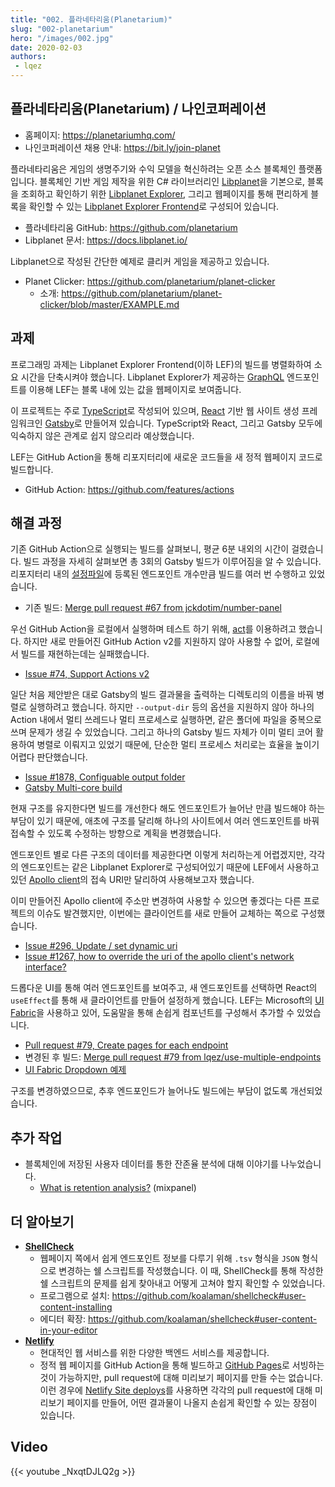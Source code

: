 ```yaml
---
title: "002. 플라네타리움(Planetarium)"
slug: "002-planetarium"
hero: "/images/002.jpg"
date: 2020-02-03
authors:
 - lqez
---
```


## 플라네타리움(Planetarium) / 나인코퍼레이션

 - 홈페이지: <https://planetariumhq.com/>
 - 나인코퍼레이션 채용 안내: <https://bit.ly/join-planet>

플라네타리움은 게임의 생명주기와 수익 모델을 혁신하려는 오픈 소스 블록체인 플랫폼입니다.
블록체인 기반 게임 제작을 위한 C# 라이브러리인 [Libplanet](https://github.com/planetarium/libplanet)을 기본으로,
블록을 조회하고 확인하기 위한 [Libplanet Explorer](https://github.com/planetarium/libplanet-explorer),
그리고 웹페이지를 통해 편리하게 블록을 확인할 수 있는 [Libplanet Explorer Frontend](https://github.com/planetarium/libplanet-explorer-frontend)로 구성되어 있습니다.

 - 플라네타리움 GitHub: <https://github.com/planetarium>
 - Libplanet 문서: <https://docs.libplanet.io/>

Libplanet으로 작성된 간단한 예제로 클리커 게임을 제공하고 있습니다.

 - Planet Clicker: <https://github.com/planetarium/planet-clicker>
   - 소개: <https://github.com/planetarium/planet-clicker/blob/master/EXAMPLE.md>

## 과제

프로그래밍 과제는 Libplanet Explorer Frontend(이하 LEF)의 빌드를 병렬화하여 소요 시간을 단축시켜야 했습니다.
Libplanet Explorer가 제공하는 [GraphQL](https://graphql.org/) 엔드포인트를 이용해 LEF는 블록 내에 있는 값을 웹페이지로 보여줍니다.

이 프로젝트는 주로 [TypeScript](https://www.typescriptlang.org/)로 작성되어 있으며, [React](https://reactjs.org/) 기반 웹 사이트 생성 프레임워크인 [Gatsby](https://www.gatsbyjs.org/)로 만들어져 있습니다.
TypeScript와 React, 그리고 Gatsby 모두에 익숙하지 않은 관계로 쉽지 않으리라 예상했습니다.

LEF는 GitHub Action을 통해 리포지터리에 새로운 코드들을 새 정적 웹페이지 코드로 빌드합니다.

 - GitHub Action: <https://github.com/features/actions>

## 해결 과정

기존 GitHub Action으로 실행되는 빌드를 살펴보니, 평균 6분 내외의 시간이 걸렸습니다.
빌드 과정을 자세히 살펴보면 총 3회의 Gatsby 빌드가 이루어짐을 알 수 있습니다.
리포지터리 내의 [설정파일](https://github.com/planetarium/libplanet-explorer-frontend/blob/master/DEPLOYMENTS.tsv)에 등록된 엔드포인트 개수만큼 빌드를 여러 번 수행하고 있었습니다.

 - 기존 빌드: [Merge pull request #67 from jckdotim/number-panel](https://github.com/planetarium/libplanet-explorer-frontend/runs/348450207?check_suite_focus=true)

우선 GitHub Action을 로컬에서 실행하며 테스트 하기 위해, [act](https://github.com/nektos/act)를 이용하려고 했습니다.
하지만 새로 만들어진 GitHub Action v2를 지원하지 않아 사용할 수 없어, 로컬에서 빌드를 재현하는데는 실패했습니다.

 - [Issue #74, Support Actions v2](https://github.com/nektos/act/issues/74)

일단 처음 제안받은 대로 Gatsby의 빌드 결과물을 출력하는 디렉토리의 이름을 바꿔 병렬로 실행하려고 했습니다.
하지만 `--output-dir` 등의 옵션을 지원하지 않아 하나의 Action 내에서 멀티 쓰레드나 멀티 프로세스로 실행하면, 같은 폴더에 파일을 중복으로 쓰며 문제가 생길 수 있었습니다.
그리고 하나의 Gatsby 빌드 자체가 이미 멀티 코어 활용하여 병렬로 이뤄지고 있었기 때문에, 단순한 멀티 프로세스 처리로는 효율을 높이기 어렵다 판단했습니다.

 - [Issue #1878, Configuable output folder](https://github.com/gatsbyjs/gatsby/issues/1878)
 - [Gatsby Multi-core build](https://www.gatsbyjs.org/docs/multi-core-builds/)

현재 구조를 유지한다면 빌드를 개선한다 해도 엔드포인트가 늘어난 만큼 빌드해야 하는 부담이 있기 때문에,
애초에 구조를 달리해 하나의 사이트에서 여러 엔드포인트를 바꿔 접속할 수 있도록 수정하는 방향으로 계획을 변경했습니다.

엔드포인트 별로 다른 구조의 데이터를 제공한다면 이렇게 처리하는게 어렵겠지만, 각각의 엔드포인트는 같은 Libplanet Explorer로 구성되어있기 때문에
LEF에서 사용하고 있던 [Apollo client](https://github.com/apollographql/apollo-client)의 접속 URI만 달리하여 사용해보고자 했습니다.

이미 만들어진 Apollo client에 주소만 변경하여 사용할 수 있으면 좋겠다는 다른 프로젝트의 이슈도 발견했지만, 이번에는 클라이언트를 새로 만들어 교체하는 쪽으로 구성했습니다.

 - [Issue #296, Update / set dynamic uri](https://github.com/apollographql/apollo-angular/issues/296)
 - [Issue #1267, how to override the uri of the apollo client's network interface?](https://github.com/apollographql/apollo-client/issues/1267)

드롭다운 UI를 통해 여러 엔드포인트를 보여주고, 새 엔드포인트를 선택하면 React의 `useEffect`를 통해 새 클라이언트를 만들어 설정하게 했습니다.
LEF는 Microsoft의 [UI Fabric](https://developer.microsoft.com/en-us/fabric)을 사용하고 있어, 도움말을 통해 손쉽게 컴포넌트를 구성해서 추가할 수 있었습니다.

 - [Pull request #79, Create pages for each endpoint](https://github.com/planetarium/libplanet-explorer-frontend/pull/79)
 - 변경된 후 빌드: [Merge pull request #79 from lqez/use-multiple-endpoints](https://github.com/planetarium/libplanet-explorer-frontend/actions/runs/27295704)
 - [UI Fabric Dropdown 예제](https://github.com/OfficeDev/office-ui-fabric-react/blob/master/packages/office-ui-fabric-react/src/components/Dropdown/examples/Dropdown.Basic.Example.tsx)

구조를 변경하였으므로, 추후 엔드포인드가 늘어나도 빌드에는 부담이 없도록 개선되었습니다.

## 추가 작업

 - 블록체인에 저장된 사용자 데이터를 통한 잔존율 분석에 대해 이야기를 나누었습니다.
   - [What is retention analysis?](https://mixpanel.com/topics/what-is-retention-analysis/) (mixpanel)

## 더 알아보기

 - **[ShellCheck](https://www.shellcheck.net/)**
   - 웹페이지 쪽에서 쉽게 엔드포인트 정보를 다루기 위해 `.tsv` 형식을 `JSON` 형식으로 변경하는 쉘 스크립트를 작성했습니다.
     이 때, ShellCheck를 통해 작성한 쉘 스크립트의 문제를 쉽게 찾아내고 어떻게 고쳐야 할지 확인할 수 있었습니다.
   - 프로그램으로 설치: <https://github.com/koalaman/shellcheck#user-content-installing>
   - 에디터 확장: <https://github.com/koalaman/shellcheck#user-content-in-your-editor>
 - **[Netlify](https://www.netlify.com/)**
   - 현대적인 웹 서비스를 위한 다양한 백엔드 서비스를 제공합니다.
   - 정적 웹 페이지를 GitHub Action을 통해 빌드하고 [GitHub Pages](https://pages.github.com/)로 서빙하는 것이 가능하지만, pull request에 대해 미리보기 페이지를 만들 수는 없습니다.
     이런 경우에 [Netlify Site deploys](https://docs.netlify.com/site-deploys/overview/)를 사용하면 각각의 pull request에 대해 미리보기 페이지를 만들어, 어떤 결과물이 나올지 손쉽게 확인할 수 있는 장점이 있습니다.

## Video
{{< youtube _NxqtDJLQ2g >}}
